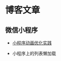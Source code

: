 # 博客文章

## 微信小程序
* [小程序动画优化实践](https://github.com/jiulanrensan/jiuBlog/tree/main/wxminapp/animationOptimization)

* 小程序上的列表懒加载